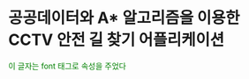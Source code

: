 <div>
<h1> 공공데이터와 A* 알고리즘을 이용한 <br> CCTV 안전 길 찾기 어플리케이션
</div>

<font color="green">
이 글자는 font 태그로 속성을 주었다
</font>
